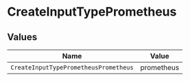 # CreateInputTypePrometheus


## Values

| Name                                  | Value                                 |
| ------------------------------------- | ------------------------------------- |
| `CreateInputTypePrometheusPrometheus` | prometheus                            |
